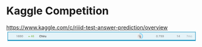 # Kaggle Competition
https://www.kaggle.com/c/riiid-test-answer-prediction/overview  
![result](https://github.com/chiru1221/Riiid_AIEd_Challenge_2020/blob/master/result.PNG?raw=true)
